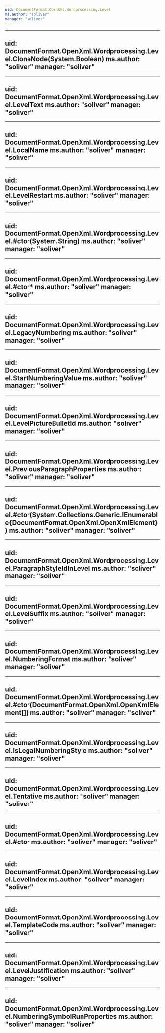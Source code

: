 ```yaml
---
uid: DocumentFormat.OpenXml.Wordprocessing.Level
ms.author: "soliver"
manager: "soliver"
---
```


---
uid: DocumentFormat.OpenXml.Wordprocessing.Level.CloneNode(System.Boolean)
ms.author: "soliver"
manager: "soliver"
---

---
uid: DocumentFormat.OpenXml.Wordprocessing.Level.LevelText
ms.author: "soliver"
manager: "soliver"
---

---
uid: DocumentFormat.OpenXml.Wordprocessing.Level.LocalName
ms.author: "soliver"
manager: "soliver"
---

---
uid: DocumentFormat.OpenXml.Wordprocessing.Level.LevelRestart
ms.author: "soliver"
manager: "soliver"
---

---
uid: DocumentFormat.OpenXml.Wordprocessing.Level.#ctor(System.String)
ms.author: "soliver"
manager: "soliver"
---

---
uid: DocumentFormat.OpenXml.Wordprocessing.Level.#ctor*
ms.author: "soliver"
manager: "soliver"
---

---
uid: DocumentFormat.OpenXml.Wordprocessing.Level.LegacyNumbering
ms.author: "soliver"
manager: "soliver"
---

---
uid: DocumentFormat.OpenXml.Wordprocessing.Level.StartNumberingValue
ms.author: "soliver"
manager: "soliver"
---

---
uid: DocumentFormat.OpenXml.Wordprocessing.Level.LevelPictureBulletId
ms.author: "soliver"
manager: "soliver"
---

---
uid: DocumentFormat.OpenXml.Wordprocessing.Level.PreviousParagraphProperties
ms.author: "soliver"
manager: "soliver"
---

---
uid: DocumentFormat.OpenXml.Wordprocessing.Level.#ctor(System.Collections.Generic.IEnumerable{DocumentFormat.OpenXml.OpenXmlElement})
ms.author: "soliver"
manager: "soliver"
---

---
uid: DocumentFormat.OpenXml.Wordprocessing.Level.ParagraphStyleIdInLevel
ms.author: "soliver"
manager: "soliver"
---

---
uid: DocumentFormat.OpenXml.Wordprocessing.Level.LevelSuffix
ms.author: "soliver"
manager: "soliver"
---

---
uid: DocumentFormat.OpenXml.Wordprocessing.Level.NumberingFormat
ms.author: "soliver"
manager: "soliver"
---

---
uid: DocumentFormat.OpenXml.Wordprocessing.Level.#ctor(DocumentFormat.OpenXml.OpenXmlElement[])
ms.author: "soliver"
manager: "soliver"
---

---
uid: DocumentFormat.OpenXml.Wordprocessing.Level.IsLegalNumberingStyle
ms.author: "soliver"
manager: "soliver"
---

---
uid: DocumentFormat.OpenXml.Wordprocessing.Level.Tentative
ms.author: "soliver"
manager: "soliver"
---

---
uid: DocumentFormat.OpenXml.Wordprocessing.Level.#ctor
ms.author: "soliver"
manager: "soliver"
---

---
uid: DocumentFormat.OpenXml.Wordprocessing.Level.LevelIndex
ms.author: "soliver"
manager: "soliver"
---

---
uid: DocumentFormat.OpenXml.Wordprocessing.Level.TemplateCode
ms.author: "soliver"
manager: "soliver"
---

---
uid: DocumentFormat.OpenXml.Wordprocessing.Level.LevelJustification
ms.author: "soliver"
manager: "soliver"
---

---
uid: DocumentFormat.OpenXml.Wordprocessing.Level.NumberingSymbolRunProperties
ms.author: "soliver"
manager: "soliver"
---
